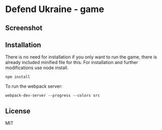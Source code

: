 # Defend Ukraine - game

## Screenshot

## Installation

There is no need for installation if you only want to run the game, there is already included minified file for this. For installation and further modifications use node install.

```npm install```

To run the webpack server:

```webpack-dev-server --progress --colors src```

## License

MIT
